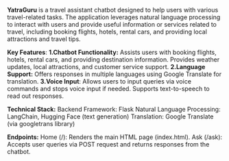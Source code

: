 **YatraGuru** is a travel assistant chatbot designed to help users with various travel-related tasks. The application leverages natural language processing to interact with users and provide useful information or services related to travel, including booking flights, hotels, rental cars, and providing local attractions and travel tips.

**Key Features**:
**1.Chatbot Functionality:**
Assists users with booking flights, hotels, rental cars, and providing destination information.
Provides weather updates, local attractions, and customer service support.
**2.Language Support:**
Offers responses in multiple languages using Google Translate for translation.
**3.Voice Input**:
Allows users to input queries via voice commands and stops voice input if needed.
Supports text-to-speech to read out responses.

**Technical Stack:**
Backend Framework: Flask
Natural Language Processing: LangChain, Hugging Face (text generation)
Translation: Google Translate (via googletrans library)

**Endpoints:**
Home (/): Renders the main HTML page (index.html).
Ask (/ask): Accepts user queries via POST request and returns responses from the chatbot.

